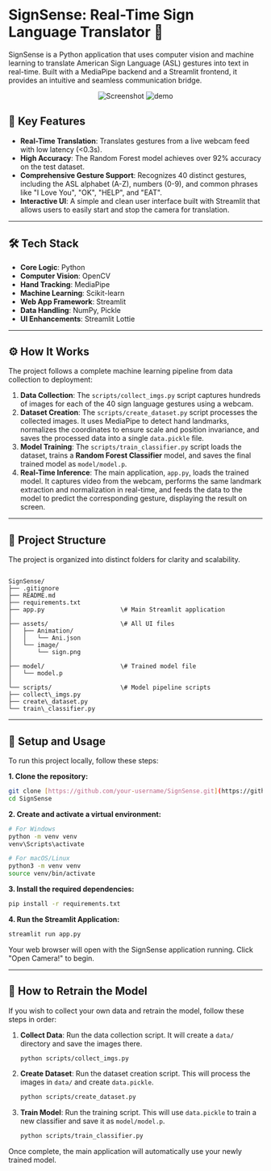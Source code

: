 # SignSense: Real-Time Sign Language Translator 🤟

SignSense is a Python application that uses computer vision and machine learning to translate American Sign Language (ASL) gestures into text in real-time. Built with a MediaPipe backend and a Streamlit frontend, it provides an intuitive and seamless communication bridge.

<p align="center">
<img src="C:\Users\Sakshi\Downloads\signsenseimg1.jpg" alt="Screenshot" border="0">
<img src="https://i.ibb.co/gbFWmxkB/demo.png" alt="demo" border="0">
</p>

## 🌟 Key Features

* **Real-Time Translation**: Translates gestures from a live webcam feed with low latency (<0.3s).
* **High Accuracy**: The Random Forest model achieves over 92% accuracy on the test dataset.
* **Comprehensive Gesture Support**: Recognizes 40 distinct gestures, including the ASL alphabet (A-Z), numbers (0-9), and common phrases like "I Love You", "OK", "HELP", and "EAT".
* **Interactive UI**: A simple and clean user interface built with Streamlit that allows users to easily start and stop the camera for translation.

---

## 🛠️ Tech Stack

* **Core Logic**: Python
* **Computer Vision**: OpenCV
* **Hand Tracking**: MediaPipe
* **Machine Learning**: Scikit-learn
* **Web App Framework**: Streamlit
* **Data Handling**: NumPy, Pickle
* **UI Enhancements**: Streamlit Lottie

---

## ⚙️ How It Works

The project follows a complete machine learning pipeline from data collection to deployment:

1.  **Data Collection**: The `scripts/collect_imgs.py` script captures hundreds of images for each of the 40 sign language gestures using a webcam.
2.  **Dataset Creation**: The `scripts/create_dataset.py` script processes the collected images. It uses MediaPipe to detect hand landmarks, normalizes the coordinates to ensure scale and position invariance, and saves the processed data into a single `data.pickle` file.
3.  **Model Training**: The `scripts/train_classifier.py` script loads the dataset, trains a **Random Forest Classifier** model, and saves the final trained model as `model/model.p`.
4.  **Real-Time Inference**: The main application, `app.py`, loads the trained model. It captures video from the webcam, performs the same landmark extraction and normalization in real-time, and feeds the data to the model to predict the corresponding gesture, displaying the result on screen.

---

## 📂 Project Structure

The project is organized into distinct folders for clarity and scalability.

```

SignSense/
├── .gitignore
├── README.md
├── requirements.txt
├── app.py                     \# Main Streamlit application
│
├── assets/                    \# All UI files
│   ├── Animation/
│   │   └── Ani.json
│   └── image/
│       └── sign.png
│
├── model/                     \# Trained model file
│   └── model.p
│
└── scripts/                   \# Model pipeline scripts
├── collect\_imgs.py
├── create\_dataset.py
└── train\_classifier.py

````

---

## 🚀 Setup and Usage

To run this project locally, follow these steps:

**1. Clone the repository:**
```bash
git clone [https://github.com/your-username/SignSense.git](https://github.com/your-username/SignSense.git)
cd SignSense
````

**2. Create and activate a virtual environment:**

```bash
# For Windows
python -m venv venv
venv\Scripts\activate

# For macOS/Linux
python3 -m venv venv
source venv/bin/activate
```

**3. Install the required dependencies:**

```bash
pip install -r requirements.txt
```

**4. Run the Streamlit Application:**

```bash
streamlit run app.py
```

Your web browser will open with the SignSense application running. Click "Open Camera\!" to begin.

-----

## 🔄 How to Retrain the Model

If you wish to collect your own data and retrain the model, follow these steps in order:

1.  **Collect Data**: Run the data collection script. It will create a `data/` directory and save the images there.
    ```bash
    python scripts/collect_imgs.py
    ```
2.  **Create Dataset**: Run the dataset creation script. This will process the images in `data/` and create `data.pickle`.
    ```bash
    python scripts/create_dataset.py
    ```
3.  **Train Model**: Run the training script. This will use `data.pickle` to train a new classifier and save it as `model/model.p`.
    ```bash
    python scripts/train_classifier.py
    ```

Once complete, the main application will automatically use your newly trained model.
